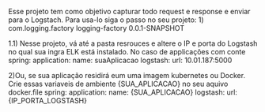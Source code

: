 Esse projeto tem como objetivo capturar todo request e response e enviar para o Logstach.
Para usa-lo siga o passo no seu projeto:
1) 
    <dependency>
			<groupId>com.logging.factory</groupId>
			<artifactId>logging-factory</artifactId>
			<version>0.0.1-SNAPSHOT</version>
		</dependency>
    
 1.1) Nesse projeto, vá até  a pasta resrouces e altere o IP e porta do Logstash no qual sua ingra ELK está instalado.
  No caso de applicações com conte
 spring:
  application:
    name: suaAplicacao
  logstash:
    url: 10.01.187:5000
    
 2)Ou, se sua aplicação residirá eum uma imagem kubernetes ou Docker. Crie essas variaveis de ambiente {SUA_APLICACAO} no seu aquivo docker.file 
 spring:
  application:
    name: {SUA_APLICACAO}
  logstash:
    url: {IP_PORTA_LOGSTASH}
